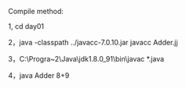 Compile method:

1, cd day01

2，java -classpath ../javacc-7.0.10.jar javacc Adder.jj

3，C:\Progra~2\Java\jdk1.8.0_91\bin\javac *.java

4，java Adder 8+9

